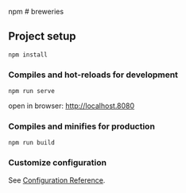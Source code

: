 npm # breweries

## Project setup
```
npm install
```

### Compiles and hot-reloads for development
```
npm run serve
```
open in browser:
http://localhost.8080

### Compiles and minifies for production
```
npm run build
```

### Customize configuration
See [Configuration Reference](https://cli.vuejs.org/config/).
